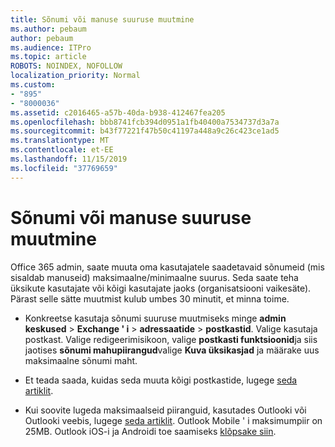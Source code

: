 ```yaml
---
title: Sõnumi või manuse suuruse muutmine
ms.author: pebaum
author: pebaum
ms.audience: ITPro
ms.topic: article
ROBOTS: NOINDEX, NOFOLLOW
localization_priority: Normal
ms.custom:
- "895"
- "8000036"
ms.assetid: c2016465-a57b-40da-b938-412467fea205
ms.openlocfilehash: bbb8741fcb394d0951a1fb40400a7534737d3a7a
ms.sourcegitcommit: b43f77221f47b50c41197a448a9c26c423ce1ad5
ms.translationtype: MT
ms.contentlocale: et-EE
ms.lasthandoff: 11/15/2019
ms.locfileid: "37769659"
---
```

# <a name="changing-message-or-attachment-size"></a>Sõnumi või manuse suuruse muutmine

Office 365 admin, saate muuta oma kasutajatele saadetavaid sõnumeid (mis sisaldab manuseid) maksimaalne/minimaalne suurus. Seda saate teha üksikute kasutajate või kõigi kasutajate jaoks (organisatsiooni vaikesäte). Pärast selle sätte muutmist kulub umbes 30 minutit, et minna toime.
  
- Konkreetse kasutaja sõnumi suuruse muutmiseks minge **admin keskused** \> **Exchange ' i** \> **adressaatide** \> **postkastid**. Valige kasutaja postkast. Valige redigeerimisikoon, valige **postkasti funktsioonid**ja siis jaotises **sõnumi mahupiirangud**valige **Kuva üksikasjad** ja määrake uus maksimaalne sõnumi maht.

- Et teada saada, kuidas seda muuta kõigi postkastide, lugege [seda artiklit](https://www.microsoft.com/microsoft-365/blog/2015/04/15/office-365-now-supports-larger-email-messages-up-to-150-mb/).

- Kui soovite lugeda maksimaalseid piiranguid, kasutades Outlooki või Outlooki veebis, lugege [seda artiklit](https://technet.microsoft.com/library/exchange-online-limits.aspx#MessageLimits). Outlook Mobile ' i maksimumpiir on 25MB. Outlook iOS-i ja Androidi toe saamiseks [klõpsake siin](https://support.office.com/article/Get-in-app-help-for-Outlook-for-iOS-and-Android-218a22d1-9fa5-4889-b689-de1c63493243).
